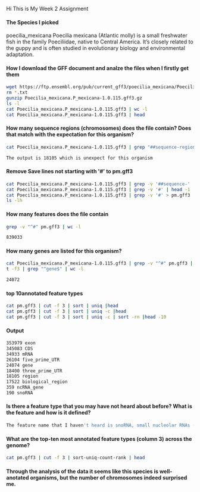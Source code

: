 Hi This is My Week 2 Assignment

#### The Species I picked 
poecilia_mexicana
Poecilia mexicana (Atlantic molly) is a small freshwater fish in the family Poeciliidae, native to Central America. It’s closely related to the guppy and is often studied in evolutionary biology and environmental adaptation.


#### How I download the GFF document and analze the files when I firstly get them
```bash
wget https://ftp.ensembl.org/pub/current_gff3/poecilia_mexicana/Poecilia_mexicana.P_mexicana-1.0.115.gff3.gz
rm *.txt
gunzip Poecilia_mexicana.P_mexicana-1.0.115.gff3.gz
ls -l
cat Poecilia_mexicana.P_mexicana-1.0.115.gff3 | wc -l
cat Poecilia_mexicana.P_mexicana-1.0.115.gff3 | head
```

#### How many sequence regions (chromosomes) does the file contain? Does that match with the expectation for this organism?
```bash
cat Poecilia_mexicana.P_mexicana-1.0.115.gff3 | grep "##sequence-region" | wc -l
```
```bash
The output is 18105 which is unexpect for this organism
```

#### Remove Save lines not starting with '#' to pm.gff3 
```bash 
cat Poecilia_mexicana.P_mexicana-1.0.115.gff3 | grep -v '##sequence-' | head
cat Poecilia_mexicana.P_mexicana-1.0.115.gff3 | grep -v '#' | head -1
cat Poecilia_mexicana.P_mexicana-1.0.115.gff3 | grep -v '#' > pm.gff3
ls -lh
```

#### How many features does the file contain
```bash
grep -v "^#" pm.gff3 | wc -l
```
```bash
839033
```

#### How many genes are listed for this organism?
```bash
cat Poecilia_mexicana.P_mexicana-1.0.115.gff3 | grep -v "^#" pm.gff3 | cu
t -f3 | grep "^gene$" | wc -l
```
```bash
24072
```
#### top 10annotated feature types
```bash
cat pm.gff3 | cut -f 3 | sort | uniq |head
cat pm.gff3 | cut -f 3 | sort | uniq -c |head
cat pm.gff3 | cut -f 3 | sort | uniq -c | sort -rn |head -10
```


#### Output
```bash
353979 exon
345083 CDS
34933 mRNA
26104 five_prime_UTR
24074 gene
18400 three_prime_UTR
18105 region
17522 biological_region
359 ncRNA_gene
190 snoRNA
```

#### Is there a feature type that you may have not heard about before? What is the feature and how is it defined?
```bash
The feature name that I haven't heard is snoRNA, small nucleolar RNAs (snoRNAs) are a class of small RNA molecules that primarily guide chemical modifications of other RNAs, mainly ribosomal RNAs, transfer RNAs, and small nuclear RNAs.
```
#### What are the top-ten most annotated feature types (column 3) across the genome?
```bash
cat pm.gff3 | cut -f 3 | sort-uniq-count-rank | head
```

#### Through the analysis of the data it seems like this species is well-anotated organisms, but the number of chromosomes indeed surprised me. 
